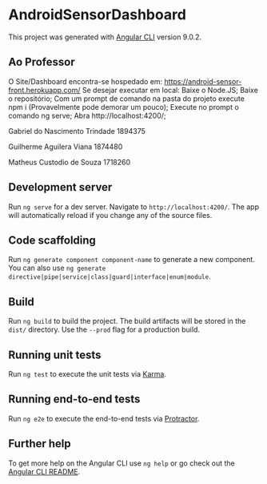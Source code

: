 # AndroidSensorDashboard

This project was generated with [Angular CLI](https://github.com/angular/angular-cli) version 9.0.2.

## Ao Professor
O Site/Dashboard encontra-se hospedado em: https://android-sensor-front.herokuapp.com/
Se desejar executar em local:
  Baixe o Node.JS;
  Baixe o repositório;
  Com um prompt de comando na pasta do projeto execute npm i (Provavelmente pode demorar um pouco);
  Execute no prompt o comando ng serve;
  Abra http://localhost:4200/;
  
Gabriel do Nascimento Trindade
1894375

Guilherme Aguilera Viana
1874480

Matheus Custodio de Souza
1718260

## Development server

Run `ng serve` for a dev server. Navigate to `http://localhost:4200/`. The app will automatically reload if you change any of the source files.

## Code scaffolding

Run `ng generate component component-name` to generate a new component. You can also use `ng generate directive|pipe|service|class|guard|interface|enum|module`.

## Build

Run `ng build` to build the project. The build artifacts will be stored in the `dist/` directory. Use the `--prod` flag for a production build.

## Running unit tests

Run `ng test` to execute the unit tests via [Karma](https://karma-runner.github.io).

## Running end-to-end tests

Run `ng e2e` to execute the end-to-end tests via [Protractor](http://www.protractortest.org/).

## Further help

To get more help on the Angular CLI use `ng help` or go check out the [Angular CLI README](https://github.com/angular/angular-cli/blob/master/README.md).
